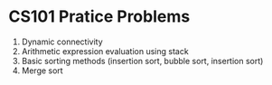 # CS101 Pratice Problems
1. Dynamic connectivity
2. Arithmetic expression evaluation using stack
3. Basic sorting methods (insertion sort, bubble sort, insertion sort)
4. Merge sort
